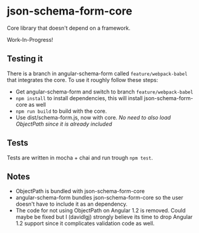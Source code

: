 # json-schema-form-core
Core library that doesn't depend on a framework.


Work-In-Progress!


## Testing it

There is a branch in angular-schema-form called `feature/webpack-babel` that integrates the core.
To use it roughly follow these steps:

* Get angular-schema-form and switch to branch `feature/webpack-babel`
* `npm install` to install dependencies, this will install json-schema-form-core as well
* `npm run build` to build with the core.
* Use dist/schema-form.js, now with core. *No need to also load ObjectPath since it is already included*

## Tests
Tests are written in mocha + chai and run trough `npm test`.

## Notes
* ObjectPath is bundled with json-schema-form-core
* angular-schema-form bundles json-schema-form-core so the user doesn't have to include it as an dependency.
* The code for not using ObjectPath on Angular 1.2 is removed. Could maybe be fixed but I (davidlgj) strongly believe its time to drop Angular 1.2 support since it complicates validation code as well.
